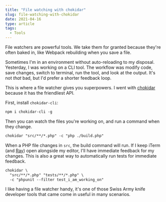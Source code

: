 ```yaml
---
title: "File watching with chokidar"
slug: file-watching-with-chokidar
date: 2021-04-16
type: article
tags:
  - Tools
---
```


File watchers are powerful tools. We take them for granted because they're often baked in, like Webpack rebuilding when you save a file.

Sometimes I'm in an environment without auto-reloading to my disposal. Yesterday, I was working on a CLI tool. The workflow was modify code, save changes, switch to terminal, run the tool, and look at the output. It's not _that_ bad, but I'd prefer a shorter feedback loop.

<!--more-->

This is where a file watcher gives you superpowers. I went with [chokidar](https://github.com/paulmillr/chokidar) because it has the friendliest API.

First, install `chokidar-cli`:

```txt
npm i chokidar-cli -g
```

Then you can watch the files you're working on, and run a command when they change.

```txt
chokidar "src/**/*.php" -c "php ./build.php"
```

When a PHP file changes in `src`, the build command will run. If I keep iTerm (and [Ray](https://myray.app)) open alongside my editor, I'll have immediate feedback for my changes. This is also a great way to automatically run tests for immediate feedback.

```txt
chokidar \
  "src/**/*.php" "tests/**/*.php" \
  -c "phpunit --filter test_i_am_working_on"
```

I like having a file watcher handy, it's one of those Swiss Army knife developer tools that came come in useful in many scenarios.
